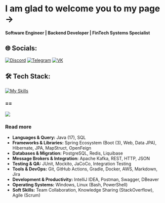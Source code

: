 # I am glad to welcome you to my page ->

**Software Engineer | Backend Developer | FinTech Systems Specialist**

## 🌐 Socials:
[![Discord](https://img.shields.io/badge/Discord-pa1adium-5865F2?style=social&logo=discord)](https://discord.com/users/1281203808864571496)
[![Telegram](https://img.shields.io/badge/Telegram-JdevSen-26A5E4?style=social&logo=telegram)](https://t.me/JdevSen)
[![VK](https://img.shields.io/badge/VK-pa1adium-0077FF?style=social&logo=vk)](https://vk.com/pa1adium)

## 🛠️ Tech Stack:
[![My Skills](https://skillicons.dev/icons?i=java,spring,hibernate,postgres,redis,kafka,git,github,githubactions,gradle,docker,aws,md,idea,postman,windows,linux,bash,powershell,stackoverflow&perline=10)](https://skillicons.dev)

### ==
![](https://quotes-github-readme.vercel.app/api?type=horizontal&theme=radical&quote=Programs%20must%20be%20written%20for%20people%20to%20read%2C%20and%20only%20incidentally%20for%20machines%20to%20execute.&author=Harold%20Abelson)

### Read more
*   **Languages & Query:** Java (17), SQL
*   **Frameworks & Libraries:** Spring Ecosystem (Boot (3), Web, Data JPA), Hibernate, JPA, MapStruct, OpenFeign
*   **Databases & Migration:** PostgreSQL, Redis, Liquibase
*   **Message Brokers & Integration:** Apache Kafka, REST, HTTP, JSON
*   **Testing & QA:** JUnit, Mockito, JaCoCo, Integration Testing
*   **Tools & DevOps:** Git, GitHub Actions, Gradle, Docker, AWS, Markdown, Jira
*   **Development & Productivity:** IntelliJ IDEA, Postman, Swagger, DBeaver
*   **Operating Systems:** Windows, Linux (Bash, PowerShell)
*   **Soft Skills:** Team Collaboration, Knowledge Sharing (StackOverflow), Agile (Scrum)
